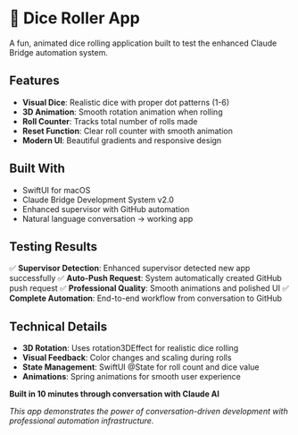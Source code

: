 # 🎲 Dice Roller App

A fun, animated dice rolling application built to test the enhanced Claude Bridge automation system.

## Features
- **Visual Dice**: Realistic dice with proper dot patterns (1-6)
- **3D Animation**: Smooth rotation animation when rolling
- **Roll Counter**: Tracks total number of rolls made
- **Reset Function**: Clear roll counter with smooth animation
- **Modern UI**: Beautiful gradients and responsive design

## Built With
- SwiftUI for macOS
- Claude Bridge Development System v2.0
- Enhanced supervisor with GitHub automation
- Natural language conversation → working app

## Testing Results
✅ **Supervisor Detection**: Enhanced supervisor detected new app successfully
✅ **Auto-Push Request**: System automatically created GitHub push request
✅ **Professional Quality**: Smooth animations and polished UI
✅ **Complete Automation**: End-to-end workflow from conversation to GitHub

## Technical Details
- **3D Rotation**: Uses rotation3DEffect for realistic dice rolling
- **Visual Feedback**: Color changes and scaling during rolls
- **State Management**: SwiftUI @State for roll count and dice value
- **Animations**: Spring animations for smooth user experience

**Built in 10 minutes through conversation with Claude AI**

*This app demonstrates the power of conversation-driven development with professional automation infrastructure.*